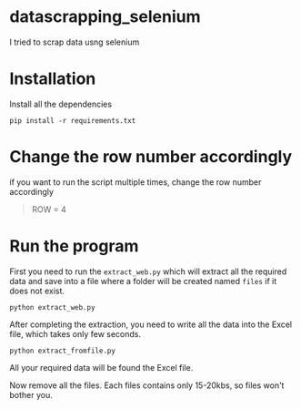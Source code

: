 # datascrapping_selenium
I tried to scrap data usng selenium


# Installation

Install all the dependencies

```
pip install -r requirements.txt
```

# Change the row number accordingly
if you want to run the script multiple times, change the row number accordingly
>ROW = 4



# Run the program
First you need to run the `extract_web.py` which will extract all the required data and save into a file where a folder will be created named `files` if it does not exist.

```
python extract_web.py
```
After completing the extraction, you need to write all the data into the Excel file, which takes
only few seconds.

```
python extract_fromfile.py
```

All your required data will be found the Excel file.


Now remove all the files. Each files contains only 15-20kbs, so files won't bother you.